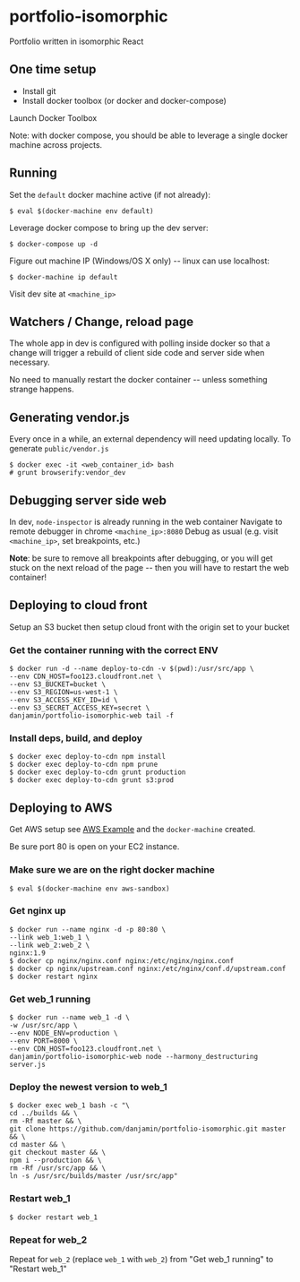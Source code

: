 # portfolio-isomorphic

Portfolio written in isomorphic React


## One time setup

- Install git
- Install docker toolbox (or docker and docker-compose)

Launch Docker Toolbox

Note: with docker compose, you should be able to leverage a single docker machine
across projects.


## Running

Set the `default` docker machine active (if not already):

```
$ eval $(docker-machine env default)
```

Leverage docker compose to bring up the dev server:

```
$ docker-compose up -d
```

Figure out machine IP (Windows/OS X only) -- linux can use localhost:

```
$ docker-machine ip default
```

Visit dev site at `<machine_ip>`


## Watchers / Change, reload page

The whole app in dev is configured with polling inside docker so that
a change will trigger a rebuild of client side code and server side when necessary.

No need to manually restart the docker container -- unless something strange happens.


## Generating vendor.js

Every once in a while, an external dependency will need updating locally.
To generate `public/vendor.js`

```
$ docker exec -it <web_container_id> bash
# grunt browserify:vendor_dev
```

## Debugging server side web

In dev, `node-inspector` is already running in the web container
Navigate to remote debugger in chrome `<machine_ip>:8080`
Debug as usual (e.g. visit `<machine_ip>`, set breakpoints, etc.)

**Note**: be sure to remove all breakpoints after debugging, or you will get
stuck on the next reload of the page -- then you will have to restart the web
container!

## Deploying to cloud front

Setup an S3 bucket then setup cloud front with the origin set to your bucket

### Get the container running with the correct ENV

```
$ docker run -d --name deploy-to-cdn -v $(pwd):/usr/src/app \
--env CDN_HOST=foo123.cloudfront.net \
--env S3_BUCKET=bucket \
--env S3_REGION=us-west-1 \
--env S3_ACCESS_KEY_ID=id \
--env S3_SECRET_ACCESS_KEY=secret \
danjamin/portfolio-isomorphic-web tail -f
```

### Install deps, build, and deploy

```
$ docker exec deploy-to-cdn npm install
$ docker exec deploy-to-cdn npm prune
$ docker exec deploy-to-cdn grunt production
$ docker exec deploy-to-cdn grunt s3:prod
```

## Deploying to AWS

Get AWS setup see [AWS Example](https://docs.docker.com/machine/examples/aws/)
and the `docker-machine` created.

Be sure port 80 is open on your EC2 instance.

### Make sure we are on the right docker machine

```
$ eval $(docker-machine env aws-sandbox)
```

### Get nginx up

```
$ docker run --name nginx -d -p 80:80 \
--link web_1:web_1 \
--link web_2:web_2 \
nginx:1.9
$ docker cp nginx/nginx.conf nginx:/etc/nginx/nginx.conf
$ docker cp nginx/upstream.conf nginx:/etc/nginx/conf.d/upstream.conf
$ docker restart nginx
```

### Get web_1 running

```
$ docker run --name web_1 -d \
-w /usr/src/app \
--env NODE_ENV=production \
--env PORT=8000 \
--env CDN_HOST=foo123.cloudfront.net \
danjamin/portfolio-isomorphic-web node --harmony_destructuring server.js
```

### Deploy the newest version to web_1

```
$ docker exec web_1 bash -c "\
cd ../builds && \
rm -Rf master && \
git clone https://github.com/danjamin/portfolio-isomorphic.git master && \
cd master && \
git checkout master && \
npm i --production && \
rm -Rf /usr/src/app && \
ln -s /usr/src/builds/master /usr/src/app"
```

### Restart web_1

```
$ docker restart web_1
```

### Repeat for web_2

Repeat for `web_2` (replace `web_1` with `web_2`) from "Get web_1 running" to
"Restart web_1"
